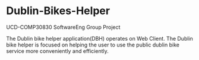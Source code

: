 # Dublin-Bikes-Helper
UCD-COMP30830 SoftwareEng Group Project

The Dublin bike helper application(DBH) operates on Web Client. The Dublin bike helper is focused on helping the user to use the public dublin bike service more conveniently and efficiently.